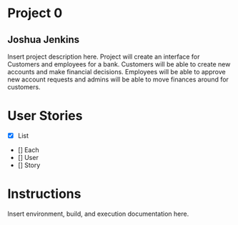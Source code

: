 # Project 0
## Joshua Jenkins
Insert project description here.
Project will create an interface for Customers and employees for a bank.
Customers will be able to create new accounts and make financial decisions.
Employees will be able to approve new account requests and admins will
be able to move finances around for customers.
# User Stories
- [x] List
- [] Each
- [] User
- [] Story

# Instructions
Insert environment, build, and execution documentation here.